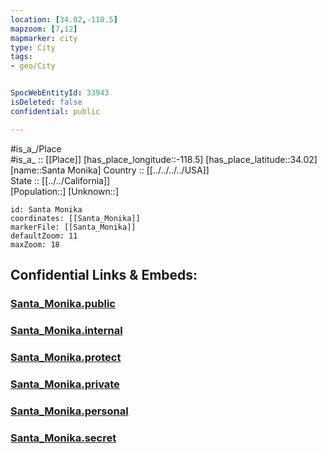 ```yaml
---
location: [34.02,-118.5] 
mapzoom: [7,12] 
mapmarker: city 
type: City
tags:
- geo/City


SpocWebEntityId: 33943
isDeleted: false
confidential: public

---
```

#is_a_/Place  
#is_a_ :: [[Place]] 
[has_place_longitude::-118.5] 
[has_place_latitude::34.02] 
[name::Santa Monika] 
Country :: [[../../../../USA]]  
State :: [[../../California]]  
[Population::] 
[Unknown::] 


```leaflet
id: Santa Monika
coordinates: [[Santa_Monika]] 
markerFile: [[Santa_Monika]] 
defaultZoom: 11 
maxZoom: 18
```


## Confidential Links & Embeds: 

### [Santa_Monika.public](/_public/\Earth\Continent\America~North\USA\USA~Pacific\California\counties~California\Los_Angeles,County\cities~Los_AngelesSanta_Monika.public.md) 

### [Santa_Monika.internal](/_internal/\Earth\Continent\America~North\USA\USA~Pacific\California\counties~California\Los_Angeles,County\cities~Los_AngelesSanta_Monika.internal.md) 

### [Santa_Monika.protect](/_protect/\Earth\Continent\America~North\USA\USA~Pacific\California\counties~California\Los_Angeles,County\cities~Los_AngelesSanta_Monika.protect.md) 

### [Santa_Monika.private](/_private/\Earth\Continent\America~North\USA\USA~Pacific\California\counties~California\Los_Angeles,County\cities~Los_AngelesSanta_Monika.private.md) 

### [Santa_Monika.personal](/_personal/\Earth\Continent\America~North\USA\USA~Pacific\California\counties~California\Los_Angeles,County\cities~Los_AngelesSanta_Monika.personal.md) 

### [Santa_Monika.secret](/_secret/\Earth\Continent\America~North\USA\USA~Pacific\California\counties~California\Los_Angeles,County\cities~Los_AngelesSanta_Monika.secret.md)

